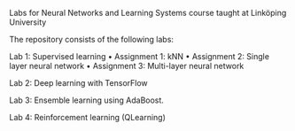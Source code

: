 Labs for Neural Networks and Learning Systems course taught at Linköping University

The repository consists of the following labs:

Lab 1: Supervised learning
  • Assignment 1: kNN
  • Assignment 2: Single layer neural network
  • Assignment 3: Multi-layer neural network
  
Lab 2: Deep learning with TensorFlow

Lab 3: Ensemble learning using AdaBoost.

Lab 4: Reinforcement learning (QLearning)
